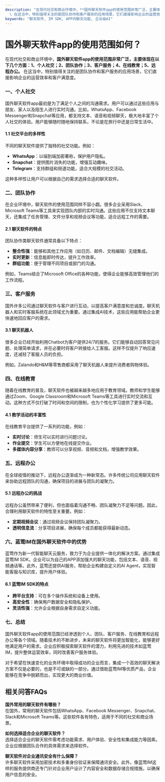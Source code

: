 ```yaml
---
description: "在现代社交和商业环境中，**国外聊天软件app的使用范围非常广泛，主要体现在以下几个方面：1、个人社交；2、团队协作；3、客户服务；4、在线教育；5、远程办公。**\
  \ 在这当中，特别值得关注的是团队协作和客户服务的应用场景，它们直接影响企业的运营效率和客户满意度。"
keywords: "聊天软件, IM SDK, APP内聊天功能, 企业级AI"
---
```

# 国外聊天软件app的使用范围如何？
在现代社交和商业环境中，**国外聊天软件app的使用范围非常广泛，主要体现在以下几个方面：1、个人社交；2、团队协作；3、客户服务；4、在线教育；5、远程办公。** 在这当中，特别值得关注的是团队协作和客户服务的应用场景，它们直接影响企业的运营效率和客户满意度。

### 一、个人社交 

国外聊天软件app最初是为了满足个人之间的沟通需求。用户可以通过这些应用与朋友、家人以及陌生人进行实时沟通。比如，WhatsApp、Facebook Messenger和Snapchat等应用，都支持文本、语音和视频聊天，极大地丰富了个人社交的体验。用户能够随时随地保持联系，不论是在旅行中还是日常生活中。

#### 1.1 社交平台的多样性
不同的聊天软件提供了独特的社交功能。例如：
- **WhatsApp**：以端到端加密著称，保护用户隐私。
- **Snapchat**：提供图片消失的功能，增强互动趣味。
- **Telegram**：支持群组和频道功能，适合大规模的社交活动。

这种多样性让用户可以根据自己的需求选择合适的聊天软件。

### 二、团队协作 

在企业环境中，聊天软件的使用范围同样不容小觑。很多企业采用Slack、Microsoft Teams等工具来实现团队内部的实时沟通。这些应用不仅支持文本聊天，还集成了任务管理、文件分享和视频会议等功能，适合远程工作的需要。

#### 2.1 聊天软件的特点
团队协作类聊天软件通常具备以下特点：
- **整合性强**：能够和其他工作应用（如日历、邮件、文档编辑）无缝集成。
- **实时更新**：信息能即时传达，提升工作效率。
- **群组功能**：便于管理不同项目或部门的沟通。

例如，Teams结合了Microsoft Office的各种功能，使得企业能够高效管理他们的工作流程。

### 三、客户服务 

国外许多公司通过聊天软件与客户进行互动，以提高客户满意度和忠诚度。聊天机器人和实时客服系统在此领域尤为重要。通过集成AI技术，这些应用能帮助企业更快速地回应客户的需求。

#### 3.1 聊天机器人
很多企业已经开始利用Chatbot为客户提供24/7的服务。它们能够自动回答常见问题、处理简单请求，并在必要时将客户转接给人工客服。这样不仅提升了响应速度，还减轻了客服人员的负担。

例如，Zalando和H&M等零售商都采用了聊天机器人来提升消费者购物体验。

### 四、在线教育 

随着在线教育的普及，聊天软件也被越来越多地应用于教育领域。教师和学生能够通过Zoom、Google Classroom和Microsoft Teams等工具进行实时交流和互动。这种方式不仅打破了时间和空间的限制，也为个性化学习提供了更多可能。

#### 4.1 教学活动的丰富性
在线教育平台提供了一系列的功能，例如：
- **实时讨论**：师生可以实时进行问题讨论。
- **作业提交**：学生可以方便地在线提交作业。
- **多媒体内容分享**：教师可以分享视频、音频和文档，增强教学效果。

### 五、远程办公 

在全球疫情的推动下，远程办公逐渐成为一种新常态。许多传统公司应用聊天软件来协助远程团队的沟通，确保项目的进展与团队的凝聚力。

#### 5.1 远程办公的挑战
远程办公虽然带来了便利，但也面临着沟通不畅、团队凝聚力不足等问题。因此，合理利用聊天软件的特性至关重要。例如：
- **定期视频会议**：通过视频会议保持团队凝聚力。
- **透明信息流**：分享项目进展，确保每个成员都能获得最新动态。

### 六、蓝莺IM在国外聊天软件中的优势 

蓝莺作为新一代智能聊天云服务，致力于为企业提供一体化的解决方案。通过集成蓝莺IM SDK，企业可以为自己的APP添加强大的聊天功能，包括文本、语音、视频通话等。此外，蓝莺还提供AI服务，帮助企业构建自定义的AI Agent，实现智能客服与知识库，提升用户体验。

#### 6.1 蓝莺IM SDK的特点
- **跨平台支持**：可在多个操作系统和设备上使用。
- **高安全性**：确保用户数据安全和隐私保护。
- **灵活性强**：允许企业根据自身需求自定义功能。

### 七、总结 

国外聊天软件app的使用范围已经渗透到个人、团队、客户服务、在线教育和远程办公等各个领域。随着技术的不断进步，未来的聊天软件将更加智能化，能够更好地满足用户的需求。企业应积极探索聊天软件的潜力，利用先进的技术如蓝莺IM，提升整体运营效率，同时改善客户服务体验。

对于希望在快速变化的业务环境中取得成功的企业而言，集成一个高效的聊天解决方案不仅是必要的，也是不可或缺的一部分。通过借助蓝莺IM等优质产品，企业能够在竞争中脱颖而出，实现更大的商业价值。

## 相关问答FAQs

**国外常用的聊天软件有哪些？**  
在国外，常用的聊天软件包括WhatsApp、Facebook Messenger、Snapchat、Slack和Microsoft Teams等。这些软件各有特色，适用于不同的社交和商业场景。

**如何选择适合企业的聊天软件？**  
选择适合企业的聊天软件需考虑功能需求、用户体验、安全性和集成能力等因素。企业应根据团队合作的具体需求来选择软件。

**聊天软件对企业通讯安全有什么保障？**  
许多聊天软件采用加密技术和多重身份验证来保障通讯安全。此外，像蓝莺IM这样的服务提供商还专门针对企业用户设计了内容安全和数据存储合规措施，以确保用户信息的安全。
